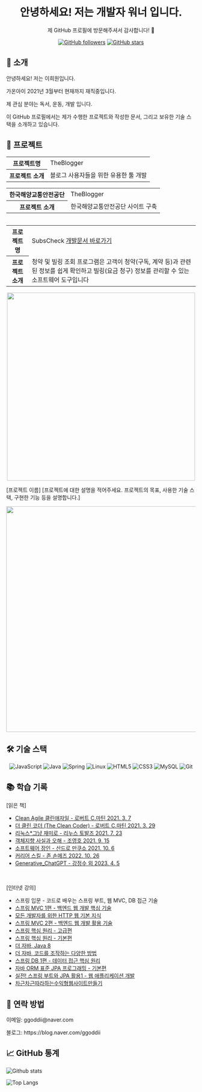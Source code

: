 <div align="center">
  <h1>안녕하세요! 저는 개발자 워너 입니다.</h1>
  <p>제 GitHub 프로필에 방문해주셔서 감사합니다! 🎉</p>
</div>
<p align="center">
  <a href="https://github.com/leeheeweon"><img alt="GitHub followers" src="https://img.shields.io/github/followers/leeheeweon?label=Follow&style=social"></a>
  <a href="https://github.com/leeheeweon"><img alt="GitHub stars" src="https://img.shields.io/github/stars/leeheeweon?label=Stars&style=social"></a>
</p>
<h2>👋 소개</h2>
<p>안녕하세요! 저는 이희원입니다.</p> 
<p>가온아이 2021년 3월부터 현재까지 재직중입니다.</p> 
<p>제 관심 분야는 독서, 운동, 개발 입니다.</p> 
<p>이 GitHub 프로필에서는 제가 수행한 프로젝트와 작성한 문서, 그리고 보유한 기술 스택을 소개하고 있습니다.</p>

<h2>🚀 프로젝트</h2>

<table>
  <tr>
    <th>프로젝트명</th>
    <td>TheBlogger </td>
  </tr>
  <tr>
    <th>프로젝트 소개</th>
    <td>블로그 사용자들을 위한 유용한 툴 개발</td>
  </tr>
</table>
<table>
  <tr>
    <th>한국해양교통안전공단</th>
    <td>TheBlogger </td>
  </tr>
  <tr>
    <th>프로젝트 소개</th>
    <td>한국해양교통안전공단 사이트 구축</td>
  </tr>
</table>
<table>
<table>
  <tr>
    <th>프로젝트명</th>
    <td>SubsCheck  <a href="https://subscheck.notion.site/SubsCheck-fc47a10b84b8474086ed113dc128167b?pvs=4">개발문서 바로가기</a></td>
  </tr>
  <tr>
    <th>프로젝트 소개</th>
    <td>청약 및 빌링 조회 프로그램은 고객이 청약(구독, 계약 등)과 관련된 정보를 쉽게 확인하고 빌링(요금 청구) 정보를 관리할 수 있는 소프트웨어 도구입니다</td>
  </tr>
</table>
<p align="center">
  <img src ="https://github.com/leeheeweon/leeheeweon/assets/81005061/089ab670-f726-4e1f-87f1-6a4f3f47ec34" width="500">
</p>



[프로젝트 이름]
[프로젝트에 대한 설명을 적어주세요. 프로젝트의 목표, 사용한 기술 스택, 구현한 기능 등을 설명합니다.]

<p align="center">
  <img src="[프로젝트 스크린샷 또는 데모 링크]" width="600" />
</p>
<h2>🛠️ 기술 스택</h2>
<p align="center">
<img alt="JavaScript" src="https://img.shields.io/badge/-JavaScript-F7DF1E?style=flat-square&logo=javascript&logoColor=black">
<img src="https://img.shields.io/badge/Java-007396?style=flat-square&logo=Java&logoColor=white" alt="Java" />
<img src="https://img.shields.io/badge/Spring-6DB33F?style=flat-square&logo=Spring&logoColor=white" alt="Spring" />
<img src="https://img.shields.io/badge/Linux-FCC624?style=flat-square&logo=Linux&logoColor=black" alt="Linux" />
<img src="https://img.shields.io/badge/HTML5-E34F26?style=flat-square&logo=HTML5&logoColor=white" alt="HTML5" />
<img src="https://img.shields.io/badge/CSS3-1572B6?style=flat-square&logo=CSS3&logoColor=white" alt="CSS3" />
<img src="https://img.shields.io/badge/MySQL-4479A1?style=flat-square&logo=MySQL&logoColor=white" alt="MySQL" />
<img src="https://img.shields.io/badge/Git-F05032?style=flat-square&logo=Git&logoColor=white" alt="Git" />

<h2>📚 학습 기록</h2>
[읽은 책]
<ul>
  <li><a href="https://blog.naver.com/ggoddii/222267232289" target="_blank">Clean Agile 클린애자일 - 로버트 C.마틴 2021. 3. 7<a></li>
  <li><a href="https://blog.naver.com/ggoddii/222291082452" target="_blank">더 클린 코더 (The Clean Coder) - 로버트 C.마틴 2021. 3. 29<a></li>
  <li><a href="https://blog.naver.com/ggoddii/222442035073" target="_blank">리눅스*그냥 재미로 - 리누스 토발즈 2021. 7. 23<a></li>
  <li><a href="https://blog.naver.com/ggoddii/222506149429" target="_blank">객체지향 사실과 오해 - 조영호 2021. 9. 15<a></li>
  <li><a href="https://blog.naver.com/ggoddii/222528158167" target="_blank">소프트웨어 장인 - 산드로 만쿠소 2021. 10. 6<a></li>
  <li><a href="https://blog.naver.com/ggoddii/222910814293" target="_blank">커리어 스킬 - 존 손메즈 2022. 10. 26<a></li>
  <li><a href="https://blog.naver.com/ggoddii/223065486694" target="_blank">Generative_ChatGPT - 강정수 외 2023. 4. 5<a></li>
</ul>
<br>

[인터넷 강의]
<ul>
  <li>스프링 입문 - 코드로 배우는 스프링 부트, 웹 MVC, DB 접근 기술</li>
  <li><a href="https://github.com/leeheeweon/leeheeweon/assets/81005061/70d79c7f-7be3-40c1-a532-95916facb26f">스프링 MVC 1편 - 백엔드 웹 개발 핵심 기술</a></li>
  <li><a href="https://github.com/leeheeweon/leeheeweon/assets/81005061/88b90739-140b-4798-b26a-ca2928303f3a">모든 개발자를 위한 HTTP 웹 기본 지식</a></li>
  <li><a href="https://github.com/leeheeweon/leeheeweon/assets/81005061/26a73de6-c463-4d86-9a0a-db3c75b6825b">스프링 MVC 2편 - 백엔드 웹 개발 활용 기술</a></li>
  <li><a href="https://github.com/leeheeweon/leeheeweon/assets/81005061/3ae8908c-f5c8-4a37-97d3-875df88d1260">스프링 핵심 원리 - 고급편</a></li>
  <li><a href="https://github.com/leeheeweon/leeheeweon/assets/81005061/d9c1ecc1-e30c-4487-9898-f88f08f12288">스프링 핵심 원리 - 기본편</a></li>
  <li><a href="https://github.com/leeheeweon/leeheeweon/assets/81005061/71ed0725-8b08-43ca-9860-cb0b6167ea5e">더 자바, Java 8</a></li>
  <li><a href="https://github.com/leeheeweon/leeheeweon/assets/81005061/aeb6f3fc-414b-46ce-95e8-b97d67120d54">더 자바, 코드를 조작하는 다양한 방법</a></li>
  <li><a href="https://github.com/leeheeweon/leeheeweon/assets/81005061/df7bfbf0-4642-473a-b698-3116a7678be9">스프링 DB 1편 - 데이터 접근 핵심 원리</a></li>
  <li><a href="https://github.com/leeheeweon/leeheeweon/assets/81005061/962ebd6e-9067-490c-a203-08afd52a31df">자바 ORM 표준 JPA 프로그래밍 - 기본편</a></li>
  <li><a href="https://github.com/leeheeweon/leeheeweon/assets/81005061/77f95753-86b6-4554-8484-3f35e758223d">실전! 스프링 부트와 JPA 활용1 - 웹 애플리케이션 개발</a></li>
<li><a href="https://github.com/leeheeweon/leeheeweon/assets/81005061/677e899e-3ca1-4c03-a3f8-0ae5b6d3066f">차근차근따라하는수익형웹사이트만들기</a></li>
</ul>

<h2>🤝 연락 방법</h2>
<p>이메일: ggoddii@naver.com</p>
<p>블로그: https://blog.naver.com/ggoddii</p>

<h2>📈 GitHub 통계</h2>

![Github stats](https://github-readme-stats.vercel.app/api?username=leeheeweon&show_icons=true&theme=graywhite)

![Top Langs](https://github-readme-stats.vercel.app/api/top-langs/?username=leeheeweon&layout=compact&theme=graywhite)
